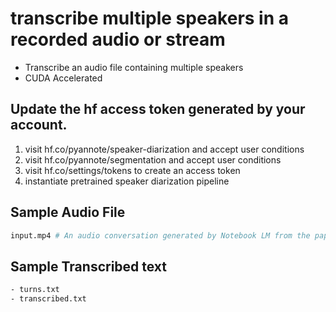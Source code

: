 # transcribe multiple speakers in a recorded audio or stream

- Transcribe an audio file containing multiple speakers
- CUDA Accelerated

## Update the hf access token generated by your account.


1. visit hf.co/pyannote/speaker-diarization and accept user conditions
2. visit hf.co/pyannote/segmentation and accept user conditions
3. visit hf.co/settings/tokens to create an access token
4. instantiate pretrained speaker diarization pipeline


## Sample Audio File

```sh
input.mp4 # An audio conversation generated by Notebook LM from the paper Attention is all you need

```

## Sample Transcribed text

```sh
- turns.txt
- transcribed.txt
```
